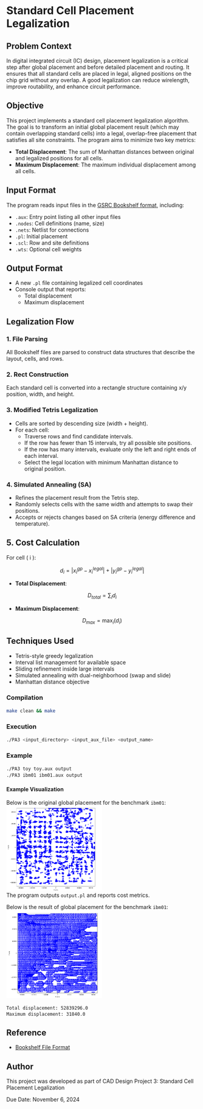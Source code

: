 # Standard Cell Placement Legalization


## Problem Context

In digital integrated circuit (IC) design, placement legalization is a critical step after global placement and before detailed placement and routing. It ensures that all standard cells are placed in legal, aligned positions on the chip grid without any overlap. A good legalization can reduce wirelength, improve routability, and enhance circuit performance.  

## Objective

This project implements a standard cell placement legalization algorithm. The goal is to transform an initial global placement result (which may contain overlapping standard cells) into a legal, overlap-free placement that satisfies all site constraints. The program aims to minimize two key metrics:

- **Total Displacement**: The sum of Manhattan distances between original and legalized positions for all cells.
- **Maximum Displacement**: The maximum individual displacement among all cells.


## Input Format

The program reads input files in the [GSRC Bookshelf format](http://vlsicad.eecs.umich.edu/BK/ISPD06bench/BookshelfFormat.txt), including:

- `.aux`: Entry point listing all other input files
- `.nodes`: Cell definitions (name, size)
- `.nets`: Netlist for connections
- `.pl`: Initial placement
- `.scl`: Row and site definitions
- `.wts`: Optional cell weights

## Output Format

- A new `.pl` file containing legalized cell coordinates
- Console output that reports:
  - Total displacement
  - Maximum displacement

## Legalization Flow

### 1. File Parsing
All Bookshelf files are parsed to construct data structures that describe the layout, cells, and rows.

### 2. Rect Construction
Each standard cell is converted into a rectangle structure containing x/y position, width, and height.

### 3. Modified Tetris Legalization
- Cells are sorted by descending size (width + height).
- For each cell:
  - Traverse rows and find candidate intervals.
  - If the row has fewer than 15 intervals, try all possible site positions.
  - If the row has many intervals, evaluate only the left and right ends of each interval.
  - Select the legal location with minimum Manhattan distance to original position.

### 4. Simulated Annealing (SA)
- Refines the placement result from the Tetris step.
- Randomly selects cells with the same width and attempts to swap their positions.
- Accepts or rejects changes based on SA criteria (energy difference and temperature).

## 5. Cost Calculation

For cell \( i \):

<div align="left">

$$
d_i = |x_i^{gp} - x_i^{legal}| + |y_i^{gp} - y_i^{legal}|
$$

- **Total Displacement**:

$$
D_{total} = \sum_{i} d_i
$$

- **Maximum Displacement**:

$$
D_{max} = \max_{i}(d_i)
$$

</div>


## Techniques Used

- Tetris-style greedy legalization
- Interval list management for available space
- Sliding refinement inside large intervals
- Simulated annealing with dual-neighborhood (swap and slide)
- Manhattan distance objective

### Compilation

```bash
make clean && make
```
### Execution

```bash
./PA3 <input_directory> <input_aux_file> <output_name>
```

### Example

```bash
./PA3 toy toy.aux output
./PA3 ibm01 ibm01.aux output
```
#### Example Visualization

Below is the original global placement for the benchmark `ibm01`:
<img src="./pic/ibm01_ori.png" alt="Original Placement - ibm01" width="50%"/><br/>
The program outputs `output.pl` and reports cost metrics.

Below is the result of global placement for the benchmark `ibm01`:
<img src="./pic/ibm01_result.png" alt="Legalized Result - ibm01" width="50%"/><br/>  
```text
Total displacement: 52839296.0  
Maximum displacement: 31840.0  
```

## Reference

- [Bookshelf File Format](http://vlsicad.eecs.umich.edu/BK/ISPD06bench/BookshelfFormat.txt)

## Author

This project was developed as part of CAD Design Project 3: Standard Cell Placement Legalization

Due Date: November 6, 2024